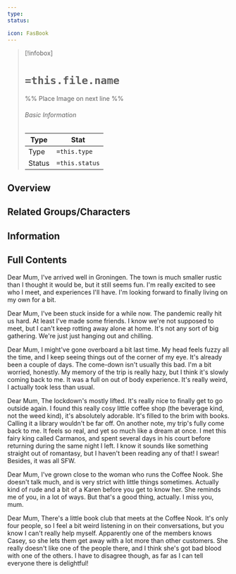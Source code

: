 ```yaml
---
type:
status:

icon: FasBook
---
```


> [!infobox]
> # `=this.file.name`
> %% Place Image on next line %%
> ###### Basic Information
> Type |  Stat |
> ---|---|
> Type | `=this.type` |
> Status | `=this.status` |
## Overview


## Related Groups/Characters

## Information

## Full Contents

Dear Mum,
I've arrived well in Groningen. The town is much smaller rustic than I thought it would be, but it still seems fun. I'm really excited to see who I meet, and experiences I'll have. I'm looking forward to finally living on my own for a bit. 

Dear Mum,
I've been stuck inside for a while now. The pandemic really hit us hard. At least I've made some friends. I know we're not supposed to meet, but I can't keep rotting away alone at home. It's not any sort of big gathering. We're just just hanging out and chilling. 

Dear Mum, 
I might've gone overboard a bit last time. My head feels fuzzy all the time, and I keep seeing things out of the corner of my eye. It's already been a couple of days. The come-down isn't usually this bad. I'm a bit worried, honestly. My memory of the trip is really hazy, but I think it's slowly coming back to me. It was a full on out of body experience. It's really weird, I actually took less than usual. 

Dear Mum, 
The lockdown's mostly lifted. It's really nice to finally get to go outside again. I found this really cosy little coffee shop (the beverage kind, not the weed kind), it's absolutely adorable. It's filled to the brim with books. Calling it a library wouldn't be far off. 
On another note, my trip's fully come back to me. It feels so real, and yet so much like a dream at once. I met this fairy king called Carmanos, and spent several days in his court before returning during the same night I left. I know it sounds like something straight out of romantasy, but I haven't been reading any of that! I swear! Besides, it was all SFW. 

Dear Mum, 
I've grown close to the woman who runs the Coffee Nook. She doesn't talk much, and is very strict with little things sometimes. Actually kind of rude and a bit of a Karen before you get to know her. She reminds me of you, in a lot of ways. But that's a good thing, actually. I miss you, mum. 

Dear Mum, 
There's a little book club that meets at the Coffee Nook. It's only four people, so I feel a bit weird listening in on their conversations, but you know I can't really help myself. Apparently one of the members knows Casey, so she lets them get away with a lot more than other customers. She really doesn't like one of the people there, and I think she's got bad blood with one of the others. I have to disagree though, as far as I can tell everyone there is delightful!